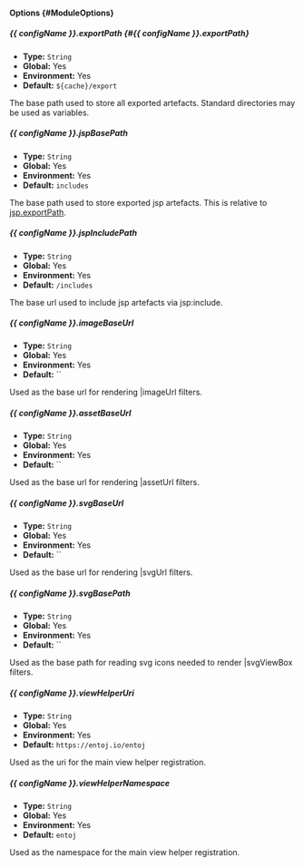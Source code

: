
#### Options {#ModuleOptions}

##### {{ configName }}.exportPath {#{{ configName }}.exportPath}

* **Type:** `String`
* **Global:** Yes
* **Environment:** Yes
* **Default:** `${cache}/export`

The base path used to store all exported artefacts. Standard directories may be used as variables.


##### {{ configName }}.jspBasePath

* **Type:** `String`
* **Global:** Yes
* **Environment:** Yes
* **Default:** `includes`

The base path used to store exported jsp artefacts. This is relative to [jsp.exportPath](#jsp.exportPath).


##### {{ configName }}.jspIncludePath

* **Type:** `String`
* **Global:** Yes
* **Environment:** Yes
* **Default:** `/includes`

The base url used to include jsp artefacts via jsp:include.


##### {{ configName }}.imageBaseUrl

* **Type:** `String`
* **Global:** Yes
* **Environment:** Yes
* **Default:** ``

Used as the base url for rendering |imageUrl filters.


##### {{ configName }}.assetBaseUrl

* **Type:** `String`
* **Global:** Yes
* **Environment:** Yes
* **Default:** ``

Used as the base url for rendering |assetUrl filters.


##### {{ configName }}.svgBaseUrl

* **Type:** `String`
* **Global:** Yes
* **Environment:** Yes
* **Default:** ``

Used as the base url for rendering |svgUrl filters.


##### {{ configName }}.svgBasePath

* **Type:** `String`
* **Global:** Yes
* **Environment:** Yes
* **Default:** ``

Used as the base path for reading svg icons needed to render |svgViewBox filters.


##### {{ configName }}.viewHelperUri

* **Type:** `String`
* **Global:** Yes
* **Environment:** Yes
* **Default:** `https://entoj.io/entoj`

Used as the uri for the main view helper registration.


##### {{ configName }}.viewHelperNamespace

* **Type:** `String`
* **Global:** Yes
* **Environment:** Yes
* **Default:** `entoj`

Used as the namespace for the main view helper registration.

